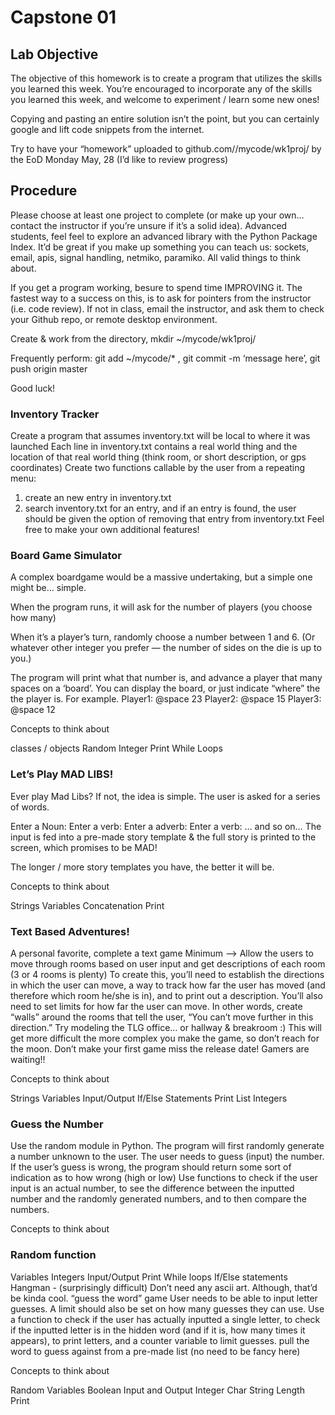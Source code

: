 # Capstone 01
## Lab Objective
The objective of this homework is to create a program that utilizes the skills you learned this week. You’re encouraged to incorporate any of the skills you learned this week, and welcome to experiment / learn some new ones!

Copying and pasting an entire solution isn’t the point, but you can certainly google and lift code snippets from the internet.

Try to have your “homework” uploaded to github.com//mycode/wk1proj/ by the EoD Monday May, 28 (I’d like to review progress)

## Procedure
Please choose at least one project to complete (or make up your own… contact the instructor if you’re unsure if it’s a solid idea). Advanced students, feel feel to explore an advanced library with the Python Package Index. It’d be great if you make up something you can teach us: sockets, email, apis, signal handling, netmiko, paramiko. All valid things to think about.

If you get a program working, besure to spend time IMPROVING it. The fastest way to a success on this, is to ask for pointers from the instructor (i.e. code review). If not in class, email the instructor, and ask them to check your Github repo, or remote desktop environment.

Create & work from the directory, mkdir ~/mycode/wk1proj/

Frequently perform: git add ~/mycode/* , git commit -m ‘message here’, git push origin master

Good luck!

### Inventory Tracker
Create a program that assumes inventory.txt will be local to where it was launched
Each line in inventory.txt contains a real world thing and the location of that real world thing (think room, or short description, or gps coordinates)
Create two functions callable by the user from a repeating menu:
1) create an new entry in inventory.txt
2) search inventory.txt for an entry, and if an entry is found, the user should be given the option of removing that entry from inventory.txt
Feel free to make your own additional features!

### Board Game Simulator
A complex boardgame would be a massive undertaking, but a simple one might be… simple.

When the program runs, it will ask for the number of players (you choose how many)

When it’s a player’s turn, randomly choose a number between 1 and 6. (Or whatever other integer you prefer — the number of sides on the die is up to you.)

The program will print what that number is, and advance a player that many spaces on a ‘board’. You can display the board, or just indicate “where” the the player is. For example. Player1: @space 23 Player2: @space 15 Player3: @space 12

Concepts to think about

classes / objects
Random
Integer
Print
While Loops

### Let’s Play MAD LIBS!
Ever play Mad Libs? If not, the idea is simple. The user is asked for a series of words.

Enter a Noun:
Enter a verb:
Enter a adverb:
Enter a verb: … and so on…
The input is fed into a pre-made story template & the full story is printed to the screen, which promises to be MAD!

The longer / more story templates you have, the better it will be.

Concepts to think about

Strings
Variables
Concatenation
Print

### Text Based Adventures!
A personal favorite, complete a text game
Minimum –> Allow the users to move through rooms based on user input and get descriptions of each room (3 or 4 rooms is plenty)
To create this, you’ll need to establish the directions in which the user can move, a way to track how far the user has moved (and therefore which room he/she is in), and to print out a description. You’ll also need to set limits for how far the user can move. In other words, create “walls” around the rooms that tell the user, “You can’t move further in this direction.”
Try modeling the TLG office… or hallway & breakroom :)
This will get more difficult the more complex you make the game, so don’t reach for the moon. Don’t make your first game miss the release date! Gamers are waiting!!

Concepts to think about

Strings
Variables
Input/Output
If/Else Statements
Print
List
Integers

### Guess the Number
Use the random module in Python.
The program will first randomly generate a number unknown to the user. The user needs to guess (input) the number.
If the user’s guess is wrong, the program should return some sort of indication as to how wrong (high or low)
Use functions to check if the user input is an actual number, to see the difference between the inputted number and the randomly generated numbers, and to then compare the numbers.

Concepts to think about

### Random function
Variables
Integers
Input/Output
Print
While loops
If/Else statements
Hangman - (surprisingly difficult)
Don’t need any ascii art. Although, that’d be kinda cool.
“guess the word” game
User needs to be able to input letter guesses.
A limit should also be set on how many guesses they can use.
Use a function to check if the user has actually inputted a single letter, to check if the inputted letter is in the hidden word (and if it is, how many times it appears), to print letters, and a counter variable to limit guesses.
pull the word to guess against from a pre-made list (no need to be fancy here)

Concepts to think about

Random
Variables
Boolean
Input and Output
Integer
Char
String
Length
Print
